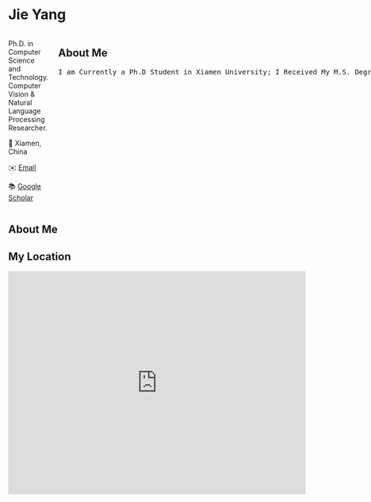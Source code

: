 # Jie Yang






<!DOCTYPE html>
<html lang="en">
<head>
  <meta charset="UTF-8">
  <meta name="viewport" content="width=device-width, initial-scale=1.0">
  <title>Typing Effect</title>
  <style>
    .typing-container {
      display: flex;
    }
    .left-section {
      flex: 1;
      margin-right: 20px;
    }
    .right-section {
      flex: 3;
    }
    .typing {
      font-family: monospace;
      white-space: nowrap;
      overflow: hidden;
      border-right: .15em solid orange;
      animation: typing 5s steps(40, end), blink-caret .75s step-end infinite;
    }

    @keyframes typing {
      from { width: 0; }
      to { width: 100%; }
    }

    @keyframes blink-caret {
      from, to { border-color: transparent; }
      50% { border-color: orange; }
    }
  </style>
</head>
<body>
  <div class="typing-container">
    <div class="left-section">
      <p>Ph.D. in Computer Science and Technology. Computer Vision & Natural Language Processing Researcher.</p>
      <p>📍 Xiamen, China </p>
      <p>✉️ <a href="mailto:leoy220@gmail.com">Email</a></p>
      <p>📚 <a href="https://scholar.google.com/citations?user=your_google_scholar_id">Google Scholar</a></p>
    </div>
    <div class="right-section">
      <h2>About Me</h2>
      <p class="typing">I am Currently a Ph.D Student in Xiamen University; I Received My M.S. Degree in Telecom from UNSW; My Research Interests Include: Natural Language Processing, Computer Vision, etc.</p>
    </div>
  </div>
</body>
</html>

## About Me

## My Location
<iframe src="https://www.google.com/maps/embed?pb=!1m18!1m12!1m3!1d11153.316369043733!2d118.098501!3d24.439521!2m3!1f0!2f0!3f0!3m2!1i1024!2i768!4f13.1!3m3!1m2!1s0x0%3A0x0!2zMjTCsDI2JzIyLjMiTiAxMTjCsDA1JzU0LjYiRQ!5e0!3m2!1sen!2s!4v1597822389101!5m2!1sen!2s" width="600" height="450" style="border:0;" allowfullscreen="" aria-hidden="false" tabindex="0"></iframe>



